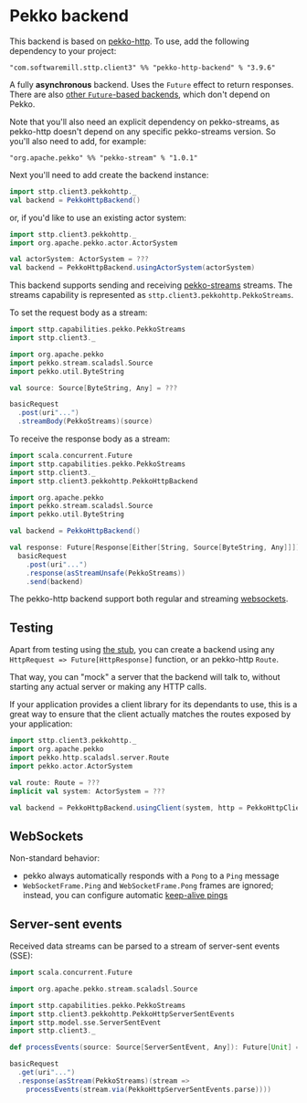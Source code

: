 # Pekko backend

This backend is based on [pekko-http](https://pekko.apache.org/docs/pekko-http/current/). To use, add the following dependency to your project:

```
"com.softwaremill.sttp.client3" %% "pekko-http-backend" % "3.9.6"
```

A fully **asynchronous** backend. Uses the `Future` effect to return responses. There are also [other `Future`-based backends](future.md), which don't depend on Pekko. 

Note that you'll also need an explicit dependency on pekko-streams, as pekko-http doesn't depend on any specific pekko-streams version. So you'll also need to add, for example:

```
"org.apache.pekko" %% "pekko-stream" % "1.0.1"
```

Next you'll need to add create the backend instance:

```scala
import sttp.client3.pekkohttp._
val backend = PekkoHttpBackend()
```

or, if you'd like to use an existing actor system:

```scala
import sttp.client3.pekkohttp._
import org.apache.pekko.actor.ActorSystem

val actorSystem: ActorSystem = ???
val backend = PekkoHttpBackend.usingActorSystem(actorSystem)
```

This backend supports sending and receiving [pekko-streams](https://pekko.apache.org/docs/pekko/current/stream/index.html) streams. The streams capability is represented as `sttp.client3.pekkohttp.PekkoStreams`.

To set the request body as a stream:

```scala
import sttp.capabilities.pekko.PekkoStreams
import sttp.client3._

import org.apache.pekko
import pekko.stream.scaladsl.Source
import pekko.util.ByteString

val source: Source[ByteString, Any] = ???

basicRequest
  .post(uri"...")
  .streamBody(PekkoStreams)(source)
```

To receive the response body as a stream:

```scala
import scala.concurrent.Future
import sttp.capabilities.pekko.PekkoStreams
import sttp.client3._
import sttp.client3.pekkohttp.PekkoHttpBackend

import org.apache.pekko
import pekko.stream.scaladsl.Source
import pekko.util.ByteString

val backend = PekkoHttpBackend()

val response: Future[Response[Either[String, Source[ByteString, Any]]]] =
  basicRequest
    .post(uri"...")
    .response(asStreamUnsafe(PekkoStreams))
    .send(backend)
```

The pekko-http backend support both regular and streaming [websockets](../websockets.md).

## Testing

Apart from testing using [the stub](../testing.md), you can create a backend using any `HttpRequest => Future[HttpResponse]` function, or an pekko-http `Route`.

That way, you can "mock" a server that the backend will talk to, without starting any actual server or making any HTTP calls.

If your application provides a client library for its dependants to use, this is a great way to ensure that the client actually matches the routes exposed by your application:

```scala
import sttp.client3.pekkohttp._
import org.apache.pekko
import pekko.http.scaladsl.server.Route
import pekko.actor.ActorSystem

val route: Route = ???
implicit val system: ActorSystem = ???

val backend = PekkoHttpBackend.usingClient(system, http = PekkoHttpClient.stubFromRoute(route))
```

## WebSockets

Non-standard behavior:

* pekko always automatically responds with a `Pong` to a `Ping` message
* `WebSocketFrame.Ping` and `WebSocketFrame.Pong` frames are ignored; instead, you can configure automatic [keep-alive pings](https://pekko.apache.org/docs/pekko-http/current/client-side/websocket-support.html#automatic-keep-alive-ping-support)

## Server-sent events

Received data streams can be parsed to a stream of server-sent events (SSE):

```scala
import scala.concurrent.Future

import org.apache.pekko.stream.scaladsl.Source

import sttp.capabilities.pekko.PekkoStreams
import sttp.client3.pekkohttp.PekkoHttpServerSentEvents
import sttp.model.sse.ServerSentEvent
import sttp.client3._

def processEvents(source: Source[ServerSentEvent, Any]): Future[Unit] = ???

basicRequest
  .get(uri"...")
  .response(asStream(PekkoStreams)(stream => 
    processEvents(stream.via(PekkoHttpServerSentEvents.parse))))
```
